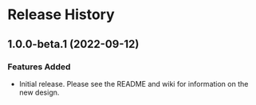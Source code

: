 # Release History

## 1.0.0-beta.1 (2022-09-12)

### Features Added

- Initial release. Please see the README and wiki for information on the new design.
